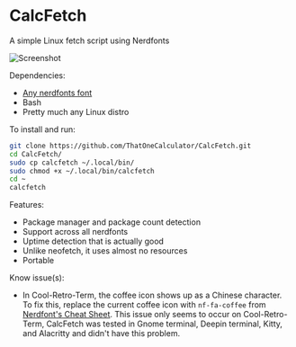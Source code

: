 # CalcFetch
 A simple Linux fetch script using Nerdfonts

![Screenshot](https://i.imgur.com/tlZt1X8.png)

Dependencies:

- [Any nerdfonts font](https://www.nerdfonts.com/font-downloads)
- Bash
- Pretty much any Linux distro

To install and run:

```sh
git clone https://github.com/ThatOneCalculator/CalcFetch.git
cd CalcFetch/
sudo cp calcfetch ~/.local/bin/
sudo chmod +x ~/.local/bin/calcfetch 
cd ~
calcfetch
```

Features:
- Package manager and package count detection
- Support across all nerdfonts
- Uptime detection that is actually good
- Unlike neofetch, it uses almost no resources
- Portable

Know issue(s):

- In Cool-Retro-Term, the coffee icon shows up as a Chinese character. To fix this, replace the current coffee icon with `nf-fa-coffee` from [Nerdfont's Cheat Sheet](https://www.nerdfonts.com/cheat-sheet). This issue only seems to occur on Cool-Retro-Term, CalcFetch was tested in Gnome terminal, Deepin terminal, Kitty, and Alacritty and didn't have this problem. 
